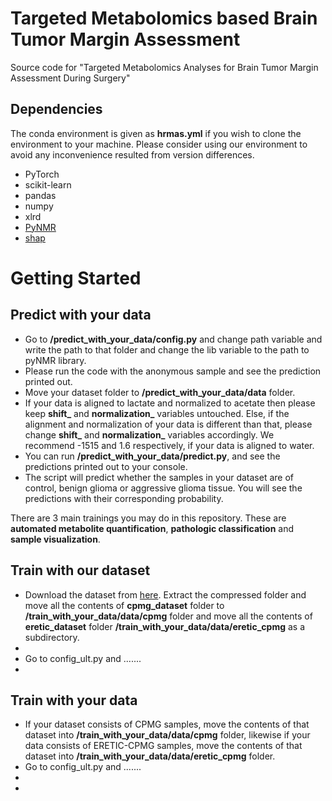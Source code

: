 # Targeted Metabolomics based Brain Tumor Margin Assessment

Source code for "Targeted Metabolomics Analyses for Brain Tumor Margin Assessment During Surgery"

## Dependencies 
The conda environment is given as **hrmas.yml** if you wish to clone the environment to your machine. Please consider using our environment to avoid any inconvenience resulted from version differences.
- PyTorch
- scikit-learn
- pandas
- numpy
- xlrd
- [PyNMR](https://github.com/bennomeier/pyNMR)
- [shap](https://github.com/slundberg/shap)

# Getting Started 
## Predict with your data
 - Go to **/predict_with_your_data/config.py** and change path variable and write the path to that folder and change the lib variable to the path to pyNMR library.
 - Please run the code with the anonymous sample and see the prediction printed out.
 - Move your dataset folder to **/predict_with_your_data/data** folder.
 - If your data is aligned to lactate and normalized to acetate then please keep **shift_** and **normalization_** variables untouched. Else, if the alignment and normalization of your data is different than that, please change **shift_** and **normalization_** variables accordingly. We recommend -1515 and 1.6 respectively, if your data is aligned to water.
 - You can run **/predict_with_your_data/predict.py**, and see the predictions printed out to your console.
 - The script will predict whether the samples in your dataset are of control, benign glioma or aggressive glioma tissue. You will see the predictions with their corresponding probability.


There are 3 main trainings you may do in this repository. These are **automated metabolite quantification**, **pathologic classification** and **sample visualization**.

## Train with our dataset
 - Download the dataset from [here](https://zenodo.org/record/5774947). Extract the compressed folder and move all the contents of **cpmg_dataset** folder to **/train_with_your_data/data/cpmg** folder and move all the contents of **eretic_dataset** folder **/train_with_your_data/data/eretic_cpmg** as a subdirectory.
 - 
 - Go to config_ult.py and .......
 - 

## Train with your data
 - If your dataset consists of CPMG samples, move the contents of that dataset into **/train_with_your_data/data/cpmg** folder, likewise if your data consists of ERETIC-CPMG samples, move the contents of that dataset into **/train_with_your_data/data/eretic_cpmg** folder.
 - Go to config_ult.py and .......
 - 
 - 

 
